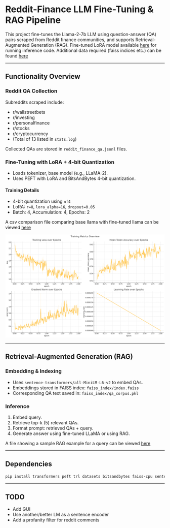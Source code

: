 # Reddit-Finance LLM Fine-Tuning & RAG Pipeline

This project fine-tunes the Llama-2-7b LLM using question-answer (QA) pairs scraped from Reddit finance communities, and supports Retrieval-Augmented Generation (RAG). Fine-tuned LoRA model available [here](https://huggingface.co/egupta/llama-7b-2-finetuned-finance) for running inference code. Additional data required (faiss indices etc.) can be found [here](https://huggingface.co/datasets/egupta/reddit-finance-qa-json)

---

## Functionality Overview

### Reddit QA Collection
Subreddits scraped include:
- r/wallstreetbets
- r/investing
- r/personalfinance
- r/stocks
- r/cryptocurrency
- (Total of 13 listed in `stats.log`)

Collected QAs are stored in `reddit_finance_qa.jsonl` files.


### Fine-Tuning with LoRA + 4-bit Quantization

- Loads tokenizer, base model (e.g., LLaMA-2).
- Uses PEFT with LoRA and BitsAndBytes 4-bit quantization.

#### Training Details
- 4-bit quantization using `nf4`
- LoRA: `r=8`, `lora_alpha=16`, `dropout=0.05`
- Batch: 4, Accumulation: 4, Epochs: 2

A csv comparison file comparing base llama with fine-tuned llama can be viewed [here](./comparison.csv)

![Train metrics](./images/train.png)

---

## Retrieval-Augmented Generation (RAG)

### Embedding & Indexing
- Uses `sentence-transformers/all-MiniLM-L6-v2` to embed QAs.
- Embeddings stored in FAISS index: `faiss_index/index.faiss`
- Corresponding QA text saved in: `faiss_index/qa_corpus.pkl`

### Inference
1. Embed query.
2. Retrieve top-k (5) relevant QAs.
3. Format prompt: retrieved QAs + query.
4. Generate answer using fine-tuned LLaMA or using RAG.

A file showing a sample RAG example for a query can be viewed [here](./sampleRAGexample.log)

---


## Dependencies

```bash
pip install transformers peft trl datasets bitsandbytes faiss-cpu sentence-transformers
```

---

## TODO
- Add GUI
- Use another/better LM as a sentence encoder
- Add a profanity filter for reddit comments
